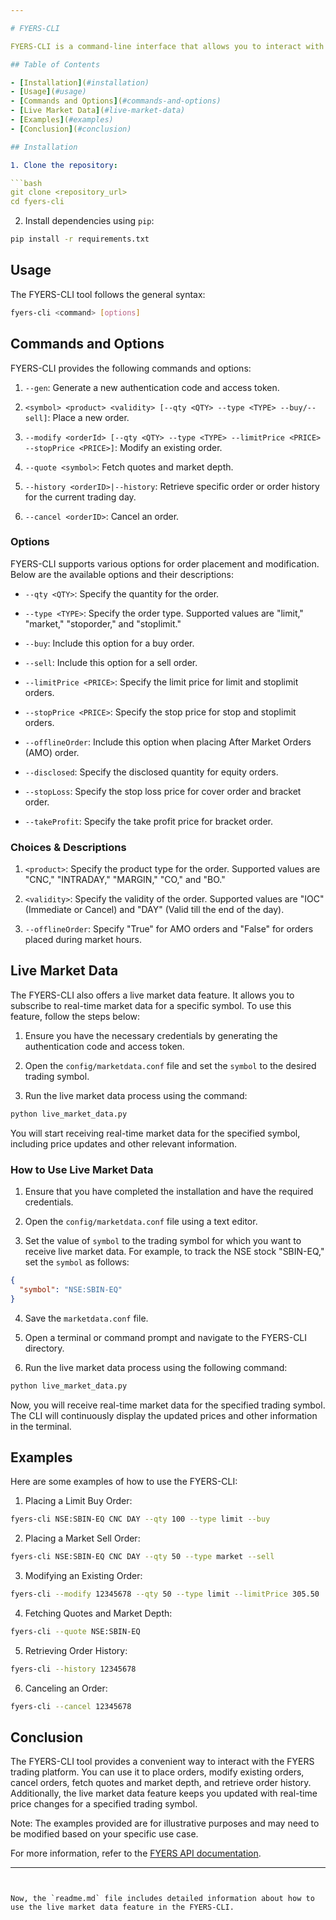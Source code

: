 ```yaml
---

# FYERS-CLI

FYERS-CLI is a command-line interface that allows you to interact with the FYERS trading platform. It provides various commands and options to perform different tasks, including order placement, order modification, order cancellation, fetching quotes, fetching order history, and more. Additionally, it offers a live market data feature to keep you updated with real-time price changes.

## Table of Contents

- [Installation](#installation)
- [Usage](#usage)
- [Commands and Options](#commands-and-options)
- [Live Market Data](#live-market-data)
- [Examples](#examples)
- [Conclusion](#conclusion)

## Installation

1. Clone the repository:

```bash
git clone <repository_url>
cd fyers-cli
```

2. Install dependencies using `pip`:

```bash
pip install -r requirements.txt
```

## Usage

The FYERS-CLI tool follows the general syntax:

```bash
fyers-cli <command> [options]
```

## Commands and Options

FYERS-CLI provides the following commands and options:

1. `--gen`: Generate a new authentication code and access token.

2. `<symbol> <product> <validity> [--qty <QTY> --type <TYPE> --buy/--sell]`: Place a new order.

3. `--modify <orderId> [--qty <QTY> --type <TYPE> --limitPrice <PRICE> --stopPrice <PRICE>]`: Modify an existing order.

4. `--quote <symbol>`: Fetch quotes and market depth.

5. `--history <orderID>|--history`: Retrieve specific order or order history for the current trading day.

6. `--cancel <orderID>`: Cancel an order.

### Options

FYERS-CLI supports various options for order placement and modification. Below are the available options and their descriptions:

- `--qty <QTY>`: Specify the quantity for the order.

- `--type <TYPE>`: Specify the order type. Supported values are "limit," "market," "stoporder," and "stoplimit."

- `--buy`: Include this option for a buy order.

- `--sell`: Include this option for a sell order.

- `--limitPrice <PRICE>`: Specify the limit price for limit and stoplimit orders.

- `--stopPrice <PRICE>`: Specify the stop price for stop and stoplimit orders.

- `--offlineOrder`: Include this option when placing After Market Orders (AMO) order.

- `--disclosed`: Specify the disclosed quantity for equity orders.

- `--stopLoss`: Specify the stop loss price for cover order and bracket order.

- `--takeProfit`: Specify the take profit price for bracket order.

### Choices & Descriptions

1. `<product>`: Specify the product type for the order. Supported values are "CNC," "INTRADAY," "MARGIN," "CO," and "BO."

2. `<validity>`: Specify the validity of the order. Supported values are "IOC" (Immediate or Cancel) and "DAY" (Valid till the end of the day).

3. `--offlineOrder`: Specify "True" for AMO orders and "False" for orders placed during market hours.

## Live Market Data

The FYERS-CLI also offers a live market data feature. It allows you to subscribe to real-time market data for a specific symbol. To use this feature, follow the steps below:

1. Ensure you have the necessary credentials by generating the authentication code and access token.

2. Open the `config/marketdata.conf` file and set the `symbol` to the desired trading symbol.

3. Run the live market data process using the command:

```bash
python live_market_data.py
```

You will start receiving real-time market data for the specified symbol, including price updates and other relevant information.

### How to Use Live Market Data

1. Ensure that you have completed the installation and have the required credentials.

2. Open the `config/marketdata.conf` file using a text editor.

3. Set the value of `symbol` to the trading symbol for which you want to receive live market data. For example, to track the NSE stock "SBIN-EQ," set the `symbol` as follows:

```json
{
  "symbol": "NSE:SBIN-EQ"
}
```

4. Save the `marketdata.conf` file.

5. Open a terminal or command prompt and navigate to the FYERS-CLI directory.

6. Run the live market data process using the following command:

```bash
python live_market_data.py
```

Now, you will receive real-time market data for the specified trading symbol. The CLI will continuously display the updated prices and other information in the terminal.

## Examples

Here are some examples of how to use the FYERS-CLI:

1. Placing a Limit Buy Order:

```bash
fyers-cli NSE:SBIN-EQ CNC DAY --qty 100 --type limit --buy
```

2. Placing a Market Sell Order:

```bash
fyers-cli NSE:SBIN-EQ CNC DAY --qty 50 --type market --sell
```

3. Modifying an Existing Order:

```bash
fyers-cli --modify 12345678 --qty 50 --type limit --limitPrice 305.50
```

4. Fetching Quotes and Market Depth:

```bash
fyers-cli --quote NSE:SBIN-EQ
```

5. Retrieving Order History:

```bash
fyers-cli --history 12345678
```

6. Canceling an Order:

```bash
fyers-cli --cancel 12345678
```

## Conclusion

The FYERS-CLI tool provides a convenient way to interact with the FYERS trading platform. You can use it to place orders, modify existing orders, cancel orders, fetch quotes and market depth, and retrieve order history. Additionally, the live market data feature keeps you updated with real-time price changes for a specified trading symbol.

Note: The examples provided are for illustrative purposes and may need to be modified based on your specific use case.

For more information, refer to the [FYERS API documentation](https://fyers.in/products/api/).

---
```


Now, the `readme.md` file includes detailed information about how to use the live market data feature in the FYERS-CLI.

